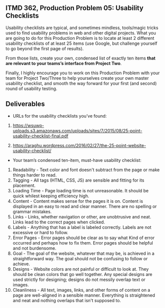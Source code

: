 ## ITMD 362, Production Problem 05: Usability Checklists

Usability checklists are typical, and sometimes mindless, tools/magic tricks used to find usability
problems in web and other digital projects. What you are going to do for this Production Problem is
to locate at least 2 different usability checklists of at least 25 items (use Google, but challenge
yourself to go beyond the first page of results).

From those lists, create your own, condensed list of exactly ten items **that are relevant to your
teams’s interface from Project Two**.

Finally, I highly encourage you to work on this Production Problem with your team for Project
Two/Three to help yourselves create your own master usability checklist, and smooth the way forward
for your first (and second) round of usability testing.

## Deliverables

* URLs for the usability checklists you’ve found:

1. https://wsuwp-uploads.s3.amazonaws.com/uploads/sites/7/2015/08/25-point-usability-checklist-final.pdf

2. https://araghu.wordpress.com/2016/02/27/the-25-point-website-usability-checklist/

* Your team’s condensed ten-item, must-have usability checklist:

1. Readability - Text color and font doesn't subtract from the page or make things harder to read.
2. Tagging - All tags (HTML, CSS, JS) are sensible and fitting for its placement.
3. Loading Time - Page loading time is not unreasonable. It should be quick whilest keeping efficiency high.
4. Content - Content makes sense for the pages it is on. Content is displayed in an easy to read and clear manner. There are no spelling or grammar mistakes.
5. Links - Links, whether navigation or other, are unobtrusive and neat. Links lead to the correct pages when clicked.
6. Labels - Anything that has a label is labeled correctly. Labels are not excessive or hard to follow.
7. Error Pages - Error pages should be clear as to say what Kind of error occurred and perhaps how to fix them. Error pages should be helpful and not burdensome.
8. Goal - The goal of the website, whatever that may be, is achieved in a straightforward way. The goal should not be confusing to follow or achieve.
9. Designs - Website colors are not painful or difficult to look at. They should be clean colors that go well together. Any special designs are used strictly for designing; designs do not messily overlap text or images.
10. Cleanliness - All text, images, links, and other forms of content on a page are well-aligned in a sensible manner. Everything is straightened and neat and nothing overlaps that isn't supposed to.
